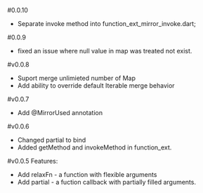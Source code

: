 #0.0.10
* Separate invoke method into function_ext_mirror_invoke.dart;

#0.0.9
* fixed an issue where null value in map was treated not exist.

#v0.0.8
* Suport merge unlimieted number of Map
* Add ability to override default Iterable merge behavior

#v0.0.7
* Add @MirrorUsed annotation

#v0.0.6
* Changed partial to bind
* Added getMethod and invokeMethod in function_ext.

#v0.0.5
Features:
* Add relaxFn - a function with flexible arguments
* Add partial - a fuction callback with partially filled arguments.